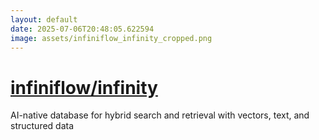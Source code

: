 ```yaml
---
layout: default
date: 2025-07-06T20:48:05.622594
image: assets/infiniflow_infinity_cropped.png
---
```


# [infiniflow/infinity](https://github.com/infiniflow/infinity)

AI-native database for hybrid search and retrieval with vectors, text, and structured data
